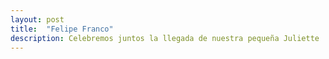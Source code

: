 ```yaml
---
layout: post
title:  "Felipe Franco"
description: Celebremos juntos la llegada de nuestra pequeña Juliette 
---
```


